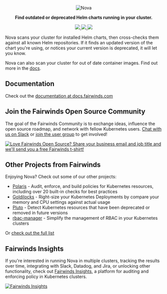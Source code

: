 <div align="center" class="no-border">
  <img src="/img/logo.png" alt="Nova" />
  <br>

  <b>Find outdated or deprecated Helm charts running in your cluster.</b>

  <a href="https://github.com/FairwindsOps/nova/releases">
    <img src="https://img.shields.io/github/v/release/FairwindsOps/nova">
  </a>
  <a href="https://goreportcard.com/report/github.com/FairwindsOps/nova">
    <img src="https://goreportcard.com/badge/github.com/FairwindsOps/nova">
  </a>
  <a href="https://circleci.com/gh/FairwindsOps/nova.svg">
    <img src="https://circleci.com/gh/FairwindsOps/nova.svg?style=svg">
  </a>
</div>

Nova scans your cluster for installed Helm charts, then cross-checks them against
all known Helm repositories. If it finds an updated version of the chart you're using,
or notices your current version is deprecated, it will let you know.

Nova can also scan your cluster for out of date container images. Find out more in the [docs](https://nova.docs.fairwinds.com).

## Documentation

Check out the [documentation at docs.fairwinds.com](https://nova.docs.fairwinds.com)

<!-- Begin boilerplate -->
## Join the Fairwinds Open Source Community

The goal of the Fairwinds Community is to exchange ideas, influence the open source roadmap,
and network with fellow Kubernetes users.
[Chat with us on Slack](https://join.slack.com/t/fairwindscommunity/shared_invite/zt-e3c6vj4l-3lIH6dvKqzWII5fSSFDi1g)
or
[join the user group](https://www.fairwinds.com/open-source-software-user-group) to get involved!

<a href="https://www.fairwinds.com/t-shirt-offer?utm_source=nova&utm_medium=nova&utm_campaign=nova-tshirt">
  <img src="https://www.fairwinds.com/hubfs/Doc_Banners/Fairwinds_OSS_User_Group_740x125_v6.png" alt="Love Fairwinds Open Source? Share your business email and job title and we'll send you a free Fairwinds t-shirt!" />
</a>

## Other Projects from Fairwinds

Enjoying Nova? Check out some of our other projects:
* [Polaris](https://github.com/FairwindsOps/Polaris) - Audit, enforce, and build policies for Kubernetes resources, including over 20 built-in checks for best practices
* [Goldilocks](https://github.com/FairwindsOps/Goldilocks) - Right-size your Kubernetes Deployments by compare your memory and CPU settings against actual usage
* [Pluto](https://github.com/FairwindsOps/Pluto) - Detect Kubernetes resources that have been deprecated or removed in future versions
* [rbac-manager](https://github.com/FairwindsOps/rbac-manager) - Simplify the management of RBAC in your Kubernetes clusters

Or [check out the full list](https://www.fairwinds.com/open-source-software?utm_source=nova&utm_medium=nova&utm_campaign=nova)
## Fairwinds Insights
If you're interested in running Nova in multiple clusters,
tracking the results over time, integrating with Slack, Datadog, and Jira,
or unlocking other functionality, check out
[Fairwinds Insights](https://www.fairwinds.com/nova-user-insights-demo?utm_source=nova&utm_medium=nova&utm_campaign=nova),
a platform for auditing and enforcing policy in Kubernetes clusters.

<a href="https://www.fairwinds.com/nova-user-insights-demo?utm_source=nova&utm_medium=ad&utm_campaign=novaad">
  <img src="https://www.fairwinds.com/hubfs/Doc_Banners/Fairwinds_Nova_Ad.png" alt="Fairwinds Insights" />
</a>
